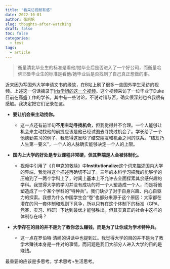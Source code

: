 ```yaml
---
title: "看采访视频有感"
date: 2022-10-01
author: 张启帆
slug: thoughts-after-watching
draft: false
toc: false
categories:
  - test
tags:
  - article
---
```


> 衡量清北毕业生的标准是看他/她毕业后是否进入了一个好公司，而衡量哈佛耶鲁毕业生的标准是看他/她毕业后是否找到了自己真正想做的事。

近来因为写国外大学申请文书的缘故，在B站上刷了很多一些国外学生采访的视频。上述这一句话摘录于[Iris学姐的这一个视频](https://www.bilibili.com/video/BV1sV4y1N7B4/?spm_id_from=333.880.my_history.page.click&vd_source=f7e890b63cd822ca015d999645f7fc12)。这个视频采访了一位毕业于Duke目前在高盛工作的学长。其中有一些讨论，不说对错与否，确实很深刻也令我很有感触。我决定把它们记录在这。

+ **要让机会来主动找你。**
  + 这一点还有前半句**不用主动寻找机会**，但我觉得并不合理。一个人能够让机会来主动找他的前提应该是他已经试图去寻找过机会了。学长给了一个他德勤实习的例子，我觉得这反映了结交朋友和机会之间的联系。“结友乃人生第一要义”，一个人的人脉确实能够决定一个人的上限。

+ **国内上大学的好处是专业课程非常硬，但其弊端是人会被体制化。**
  + 视频中引用了《肖申克的救赎》中**Institutionalize**这个词来描述国内大学的弊端，我觉得这个描述再确切不过了。三年的本科学习把我的能够学的压缩到了一两个学科上了，时间上基本上不允许去全面探索其余感兴趣的学科。我觉得大学的学习并没有成功的将一个人塑造成一个人，而是将他塑造成了一个某个学科的“特种兵”。我们缺少了对于自身兴趣、内心自驱力的探索。我想为什么中国学生会“卷”也部分来源于这个原因：大家都在潜在的同一套体制和规则下竞争，所以只有在这个体制下的标准（GPA、竞赛、实习、科研）下达到最优才能够胜出。但其实真正的社会中这样的体制存在吗？

+ **大学存在的目的并不是为了教你怎么赚钱，而是为了让你成为学术特种兵。**
  + 这一点在罗伯特·清崎的讲话中也提到过。我觉得大学的目的并不是为了教学术赚钱本身是一件对的事情，而问题是我们大部分人进入大学的目的是赚钱。

最重要的应该是多思考。学术思考+生活思考。